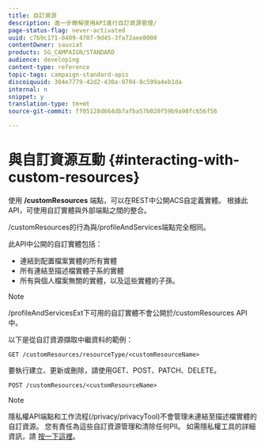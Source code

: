 ```yaml
---
title: 自訂資源
description: 進一步瞭解使用API進行自訂資源管理/
page-status-flag: never-activated
uuid: c7b9c171-0409-4707-9d45-3fa72aee8008
contentOwner: sauviat
products: SG_CAMPAIGN/STANDARD
audience: developing
content-type: reference
topic-tags: campaign-standard-apis
discoiquuid: 304e7779-42d2-430a-9704-8c599a4eb1da
internal: n
snippet: y
translation-type: tm+mt
source-git-commit: ff05128d664db7afba57b020f59b9a98fc656f56

---
```



# 與自訂資源互動 {#interacting-with-custom-resources}

使用 **/customResources** 端點，可以在REST中公開ACS自定義實體。 根據此API，可使用自訂實體與外部端點之間的整合。

/customResources的行為與/profileAndServices端點完全相同。

此API中公開的自訂實體包括：

* 連結到配置檔案實體的所有實體
* 所有連結至描述檔實體子系的實體
* 所有與個人檔案無關的實體，以及這些實體的子孫。

>[!NOTE]
>/profileAndServicesExt下可用的自訂實體不會公開於/customResources API中。

以下是從自訂資源擷取中繼資料的範例：

```
GET /customResources/resourceType/<customResourceName>
```

要執行建立、更新或刪除，請使用GET、POST、PATCH、DELETE。

```
POST /customResources/<customResourceName>
```

>[!NOTE]
>隱私權API端點和工作流程(/privacy/privacyTool)不會管理未連結至描述檔實體的自訂資源。
>您有責任為這些自訂資源管理和清除任何PII。 如需隱私權工具的詳細資訊，請 [按一下這裡](../../api/using/creating-a-privacy-request.md)。

